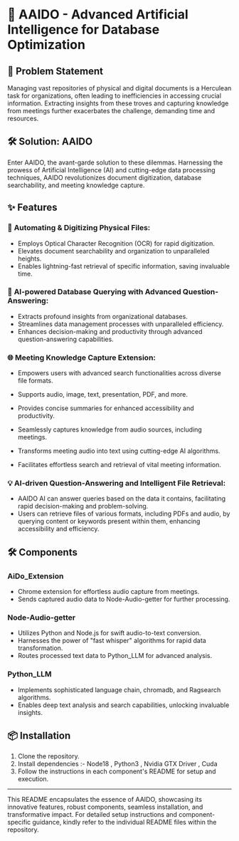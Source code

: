 # 🚀 **AAIDO - Advanced Artificial Intelligence for Database Optimization**

## 🎯 Problem Statement
Managing vast repositories of physical and digital documents is a Herculean task for organizations, often leading to inefficiencies in accessing crucial information. Extracting insights from these troves and capturing knowledge from meetings further exacerbates the challenge, demanding time and resources.

## 🛠️ Solution: AAIDO
Enter AAIDO, the avant-garde solution to these dilemmas. Harnessing the prowess of Artificial Intelligence (AI) and cutting-edge data processing techniques, AAIDO revolutionizes document digitization, database searchability, and meeting knowledge capture.

## ✨ Features

### 📄 **Automating & Digitizing Physical Files:**
- Employs Optical Character Recognition (OCR) for rapid digitization.
- Elevates document searchability and organization to unparalleled heights.
- Enables lightning-fast retrieval of specific information, saving invaluable time.

### 🧠 **AI-powered Database Querying with Advanced Question-Answering:**
- Extracts profound insights from organizational databases.
- Streamlines data management processes with unparalleled efficiency.
- Enhances decision-making and productivity through advanced question-answering capabilities.

### 🌐 **Meeting Knowledge Capture Extension:**
- Empowers users with advanced search functionalities across diverse file formats.
- Supports audio, image, text, presentation, PDF, and more.
- Provides concise summaries for enhanced accessibility and productivity.

- Seamlessly captures knowledge from audio sources, including meetings.
- Transforms meeting audio into text using cutting-edge AI algorithms.
- Facilitates effortless search and retrieval of vital meeting information.

### 💡 **AI-driven Question-Answering and Intelligent File Retrieval:**
- AAIDO AI can answer queries based on the data it contains, facilitating rapid decision-making and problem-solving.
- Users can retrieve files of various formats, including PDFs and audio, by querying content or keywords present within them, enhancing accessibility and efficiency.

## 🛠️ Components

### **AiDo_Extension**
- Chrome extension for effortless audio capture from meetings.
- Sends captured audio data to Node-Audio-getter for further processing.

### **Node-Audio-getter**
- Utilizes Python and Node.js for swift audio-to-text conversion.
- Harnesses the power of "fast whisper" algorithms for rapid data transformation.
- Routes processed text data to Python_LLM for advanced analysis.

### **Python_LLM**
- Implements sophisticated language chain, chromadb, and Ragsearch algorithms.
- Enables deep text analysis and search capabilities, unlocking invaluable insights.

## 📦 Installation
1. Clone the repository.
2. Install dependencies :- Node18 , Python3 , Nvidia GTX Driver , Cuda
3. Follow the instructions in each component's README for setup and execution.

---

This README encapsulates the essence of AAIDO, showcasing its innovative features, robust components, seamless installation, and transformative impact. For detailed setup instructions and component-specific guidance, kindly refer to the individual README files within the repository.

